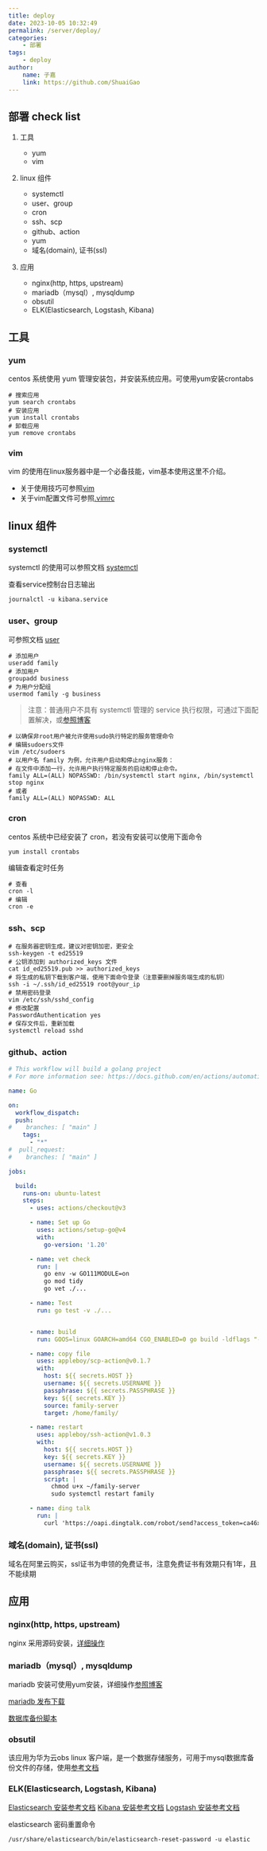 ```yaml
---
title: deploy
date: 2023-10-05 10:32:49
permalink: /server/deploy/
categories:
    - 部署
tags:
    - deploy
author:
    name: 子嘉
    link: https://github.com/ShuaiGao
---
```


## 部署 check list

1. 工具
    - yum
    - vim

2. linux 组件

    - systemctl
    - user、group
    - cron
    - ssh、scp
    - github、action
    - yum
    - 域名(domain), 证书(ssl)

3. 应用

    - nginx(http, https, upstream)
    - mariadb（mysql）, mysqldump
    - obsutil
    - ELK(Elasticsearch, Logstash, Kibana)

## 工具

### yum

centos 系统使用 yum 管理安装包，并安装系统应用。可使用yum安装crontabs

```shell
# 搜索应用
yum search crontabs
# 安装应用
yum install crontabs
# 卸载应用
yum remove crontabs
```

### vim

vim 的使用在linux服务器中是一个必备技能，vim基本使用这里不介绍。

- 关于使用技巧可参照[vim](./08.vim.md)
- 关于vim配置文件可参照[.vimrc](./09.vimrc.md)

## linux 组件

### systemctl

systemctl 的使用可以参照文档 [systemctl](../../23.linux/03.service.md)

查看service控制台日志输出

```shell
journalctl -u kibana.service
```

### user、group

可参照文档 [user](../../23.linux/04.user.md)

```shell
# 添加用户
useradd family
# 添加用户
groupadd business
# 为用户分配组
usermod family -g business
```

> 注意：普通用户不具有 systemctl 管理的 service 执行权限，可通过下面配置解决，或[参照博客](https://blog.csdn.net/yangshangwei/article/details/135054607?utm_medium=distribute.pc_relevant.none-task-blog-2~default~baidujs_baidulandingword~default-0-135054607-blog-87256382.235^v40^pc_relevant_anti_t3_base&spm=1001.2101.3001.4242.1&utm_relevant_index=3)

```shell
# 以确保非root用户被允许使用sudo执行特定的服务管理命令
# 编辑sudoers文件
vim /etc/sudoers
# 以用户名 family 为例，允许用户启动和停止nginx服务：
# 在文件中添加一行，允许用户执行特定服务的启动和停止命令。
family ALL=(ALL) NOPASSWD: /bin/systemctl start nginx, /bin/systemctl stop nginx
# 或者
family ALL=(ALL) NOPASSWD: ALL
```

### cron

centos 系统中已经安装了 cron，若没有安装可以使用下面命令

```shell
yum install crontabs
```

编辑查看定时任务

```shell
# 查看
cron -l
# 编辑
cron -e
```

### ssh、scp

```shell
# 在服务器密钥生成，建议对密钥加密，更安全
ssh-keygen -t ed25519
# 公钥添加到 authorized_keys 文件
cat id_ed25519.pub >> authorized_keys
# 将生成的私钥下载到客户端，使用下面命令登录（注意要删掉服务端生成的私钥）
ssh -i ~/.ssh/id_ed25519 root@your_ip
# 禁用密码登录
vim /etc/ssh/sshd_config
# 修改配置
PasswordAuthentication yes
# 保存文件后，重新加载
systemctl reload sshd
```

### github、action

```yaml
# This workflow will build a golang project
# For more information see: https://docs.github.com/en/actions/automating-builds-and-tests/building-and-testing-go

name: Go

on:
  workflow_dispatch:
  push:
#    branches: [ "main" ]
    tags:
      - "*"
#  pull_request:
#    branches: [ "main" ]

jobs:

  build:
    runs-on: ubuntu-latest
    steps:
      - uses: actions/checkout@v3

      - name: Set up Go
        uses: actions/setup-go@v4
        with:
          go-version: '1.20'

      - name: vet check
        run: |
          go env -w GO111MODULE=on
          go mod tidy
          go vet ./...

      - name: Test
        run: go test -v ./...


      - name: build
        run: GOOS=linux GOARCH=amd64 CGO_ENABLED=0 go build -ldflags "-X 'main.Version=${{ github.ref_name }}'" -o family-server main.go

      - name: copy file
        uses: appleboy/scp-action@v0.1.7
        with:
          host: ${{ secrets.HOST }}
          username: ${{ secrets.USERNAME }}
          passphrase: ${{ secrets.PASSPHRASE }}
          key: ${{ secrets.KEY }}
          source: family-server
          target: /home/family/

      - name: restart
        uses: appleboy/ssh-action@v1.0.3
        with:
          host: ${{ secrets.HOST }}
          key: ${{ secrets.KEY }}
          username: ${{ secrets.USERNAME }}
          passphrase: ${{ secrets.PASSPHRASE }}
          script: |
            chmod u+x ~/family-server
            sudo systemctl restart family

      - name: ding talk
        run: |
          curl 'https://oapi.dingtalk.com/robot/send?access_token=ca46xxxxxxx' -H 'Content-Type: application/json' -d '{"msgtype": "text","text": {"content":"【通知】family-server 发布完成，${{ github.ref_name }}"}}'
```


### 域名(domain), 证书(ssl)

域名在阿里云购买，ssl证书为申领的免费证书，注意免费证书有效期只有1年，且不能续期

## 应用

### nginx(http, https, upstream)

nginx 采用源码安装，[详细操作](./01.deploy.md)

### mariadb（mysql）, mysqldump

mariadb 安装可使用yum安装，详细操作[参照博客](https://blog.csdn.net/qq_38671360/article/details/122443308)

[mariadb 发布下载](https://mariadb.org/mariadb/all-releases/#11-2)

[数据库备份脚本](../15.db/02.mysql/10.dump.md)

### obsutil

该应用为华为云obs linux 客户端，是一个数据存储服务，可用于mysql数据库备份文件的存储，使用[参考文档](https://support.huaweicloud.com/utiltg-obs/obs_11_0005.html)

### ELK(Elasticsearch, Logstash, Kibana)

[Elasticsearch 安装参考文档](https://www.elastic.co/guide/en/elasticsearch/reference/8.12/rpm.html#install-rpm)
[Kibana 安装参考文档](https://www.elastic.co/guide/en/kibana/8.9/rpm.html)
[Logstash 安装参考文档](https://www.elastic.co/guide/en/logstash/8.12/installing-logstash.html#_yum)

elasticsearch 密码重置命令

```shell
/usr/share/elasticsearch/bin/elasticsearch-reset-password -u elastic
```
    